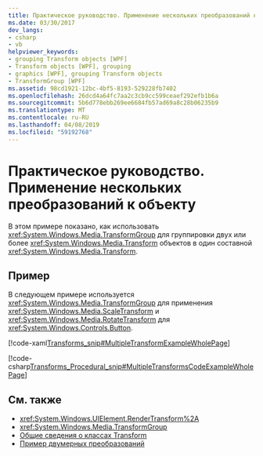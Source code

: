 ```yaml
---
title: Практическое руководство. Применение нескольких преобразований к объекту
ms.date: 03/30/2017
dev_langs:
- csharp
- vb
helpviewer_keywords:
- grouping Transform objects [WPF]
- Transform objects [WPF], grouping
- graphics [WPF], grouping Transform objects
- TransformGroup [WPF]
ms.assetid: 98cd1921-12bc-4bf5-8193-529228fb7402
ms.openlocfilehash: 26dcd4a64fc7aa2c3cb9cc599ceaef292efb1b6a
ms.sourcegitcommit: 5b6d778ebb269ee6684fb57ad69a8c28b06235b9
ms.translationtype: MT
ms.contentlocale: ru-RU
ms.lasthandoff: 04/08/2019
ms.locfileid: "59192768"
---
```

# <a name="how-to-apply-multiple-transforms-to-an-object"></a>Практическое руководство. Применение нескольких преобразований к объекту
В этом примере показано, как использовать <xref:System.Windows.Media.TransformGroup> для группировки двух или более <xref:System.Windows.Media.Transform> объектов в один составной <xref:System.Windows.Media.Transform>.  
  
## <a name="example"></a>Пример  
 В следующем примере используется <xref:System.Windows.Media.TransformGroup> для применения <xref:System.Windows.Media.ScaleTransform> и <xref:System.Windows.Media.RotateTransform> для <xref:System.Windows.Controls.Button>.  
  
 [!code-xaml[Transforms_snip#MultipleTransformExampleWholePage](~/samples/snippets/csharp/VS_Snippets_Wpf/Transforms_snip/CS/MultipleTransformExample.xaml#multipletransformexamplewholepage)]  
  
 [!code-csharp[Transforms_Procedural_snip#MultipleTransformsCodeExampleWholePage](~/samples/snippets/csharp/VS_Snippets_Wpf/Transforms_Procedural_snip/CSharp/MultipleTransformsExample.cs#multipletransformscodeexamplewholepage)]
   
  
## <a name="see-also"></a>См. также

- <xref:System.Windows.UIElement.RenderTransform%2A>
- <xref:System.Windows.Media.TransformGroup>
- [Общие сведения о классах Transform](transforms-overview.md)
- [Пример двумерных преобразований](https://go.microsoft.com/fwlink/?LinkID=158252)
